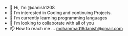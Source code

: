 - 👋 Hi, I’m @danish1208
- 👀 I’m interested in Coding and continuing Projects.
- 🌱 I’m currently learning programming languages
- 💞️ I’m looking to collaborate with all of you
- 📫 How to reach me ... mohammad18danish@gmail.com

<!---
danish1208/danish1208 is a ✨ special ✨ repository because its `README.md` (this file) appears on your GitHub profile.
You can click the Preview link to take a look at your changes.
--->
